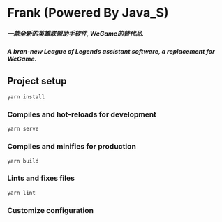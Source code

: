 # Frank (Powered By Java_S)
##### 一款全新的英雄联盟助手软件, WeGame的替代品.
##### A bran-new League of Legends assistant software, a replacement for WeGame.

## Project setup
```
yarn install
```

### Compiles and hot-reloads for development
```
yarn serve
```

### Compiles and minifies for production
```
yarn build
```

### Lints and fixes files
```
yarn lint
```

### Customize configuration

